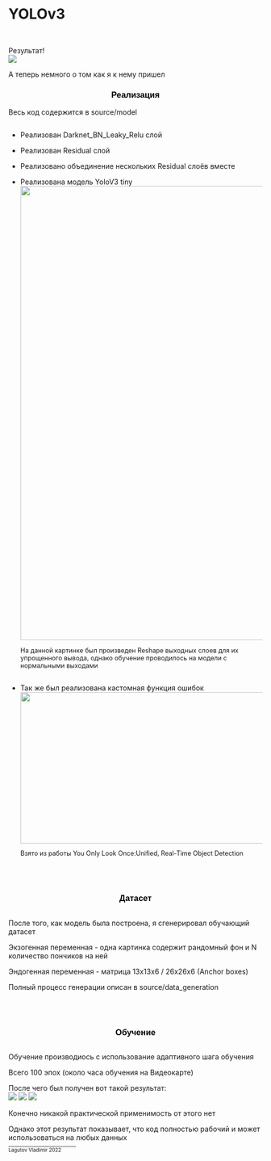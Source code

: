 # YOLOv3
<div style='padding-top:2em;'>Результат!</div>
<img src="img\1.jpg">
<div style='padding-top:1em;'>А теперь немного о том как я к нему пришел</div>

<h3 style='color: black; font-weight: bold; font-family: Arial;'>
        <center>Реализация</center>
</h3>
<div>Весь код содержится в source/model</div>
<ul>
  <li style='padding-top:1em;'>Реализован Darknet_BN_Leaky_Relu слой</li>
  <li style='padding-top:1em;'>Реализован Residual слой</li>
  <li style='padding-top:1em;'>Реализовано объединение нескольких Residual слоёв вместе</li>
  <li style='padding-top:1em;'>Реализована модель YoloV3 tiny</li>
  <img width="500" height="900" src="img\model.jpg">
  <div style='padding-top:1em;font-size:90%;'>На данной картинке был произведен Reshape выходных слоев для их упрощенного вывода, однако обучение проводилось на модели с нормальными выходами</div>
  <li style='padding-top:2em;'>Так же был реализована кастомная функция ошибок</li>
  <img width="500" height="300" src="img\loss.png">
  <div style='padding-top:1em;font-size:90%;'>Взято из работы You Only Look Once:Unified, Real-Time Object Detection</div>
</ul>


<h3 style='color: black; font-weight: bold; font-family: Arial; padding-top:3em;'>
        <center>Датасет</center>
</h3>
<div style='padding-top:1em;'>После того, как модель была построена, я сгенерировал обучающий датасет</div>
<div style='padding-top:1em;'>Экзогенная переменная - одна картинка содержит рандомный фон и N количество пончиков на ней</div>
<div style='padding-top:1em;'>Эндогенная переменная - матрица 13x13x6 / 26x26x6 (Anchor boxes)</div>
<div style='padding-top:1em;'>Полный процесс генерации описан в source/data_generation</div>

<h3 style='color: black; font-weight: bold; font-family: Arial; padding-top:3em;'>
        <center>Обучение</center>
</h3>
<div style='padding-top:1em;'>Обучение производиось с использование адаптивного шага обучения</div>
<div style='padding-top:1em;'>Всего 100 эпох (около часа обучения на Видеокарте)</div>
<div style='padding-top:1em;'>После чего был получен вот такой результат:</div>
<img src="img\1.jpg">
<img src="img\2.jpg">
<img src="img\3.jpg">
<div style='padding-top:1em;'>Конечно никакой практической применимость от этого нет</div>
<div style='padding-top:1em;'>Однако этот результат показывает, что код полностью рабочий и может использоваться на любых данных</div>
<div style='font-size:70%;'>______________________________</div>
<div style='font-size:70%;'>Lagutov Vladimir 2022</div>
